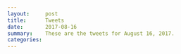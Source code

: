 ```yaml
---
layout:     post
title:      Tweets
date:       2017-08-16
summary:    These are the tweets for August 16, 2017.
categories:
---
```


